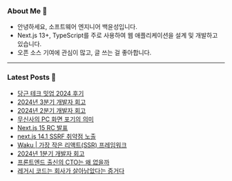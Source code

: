 ### About Me 👋
- 안녕하세요, 소프트웨어 엔지니어 백윤성입니다.
- Next.js 13+, TypeScript를 주로 사용하여 웹 애플리케이션을 설계 및 개발하고 있습니다.
- 오픈 소스 기여에 관심이 많고, 글 쓰는 걸 좋아합니다.

---

### Latest Posts 📰
- [당근 테크 밋업 2024 후기](http://bysxx.tistory.com/58)
- [2024년 3분기 개발자 회고](http://bysxx.tistory.com/57)
- [2024년 2분기 개발자 회고](http://bysxx.tistory.com/56)
- [무신사의 PC 화면 포기의 의미](http://bysxx.tistory.com/55)
- [Next.js 15 RC 발표](http://bysxx.tistory.com/54)
- [next.js 14.1 SSRF 취약점 노출](http://bysxx.tistory.com/53)
- [Waku | 가장 작은 리액트(SSR) 프레임워크](http://bysxx.tistory.com/52)
- [2024년 1분기 개발자 회고](http://bysxx.tistory.com/51)
- [프론트엔드 출신의 CTO는 왜 없을까](http://bysxx.tistory.com/50)
- [레거시 코드는 회사가 살아남았다는 증거다](http://bysxx.tistory.com/49)